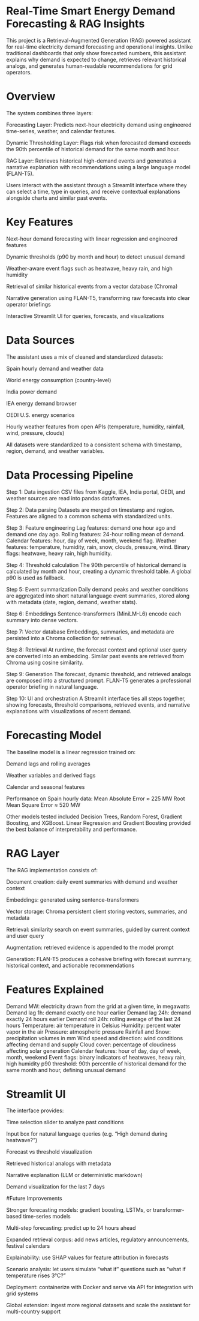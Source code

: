 # Real-Time Smart Energy Demand Forecasting & RAG Insights

This project is a Retrieval-Augmented Generation (RAG) powered assistant for real-time electricity demand forecasting and operational insights. Unlike traditional dashboards that only show forecasted numbers, this assistant explains why demand is expected to change, retrieves relevant historical analogs, and generates human-readable recommendations for grid operators.

# Overview

The system combines three layers:

Forecasting Layer: Predicts next-hour electricity demand using engineered time-series, weather, and calendar features.

Dynamic Thresholding Layer: Flags risk when forecasted demand exceeds the 90th percentile of historical demand for the same month and hour.

RAG Layer: Retrieves historical high-demand events and generates a narrative explanation with recommendations using a large language model (FLAN-T5).

Users interact with the assistant through a Streamlit interface where they can select a time, type in queries, and receive contextual explanations alongside charts and similar past events.

# Key Features

Next-hour demand forecasting with linear regression and engineered features

Dynamic thresholds (p90 by month and hour) to detect unusual demand

Weather-aware event flags such as heatwave, heavy rain, and high humidity

Retrieval of similar historical events from a vector database (Chroma)

Narrative generation using FLAN-T5, transforming raw forecasts into clear operator briefings

Interactive Streamlit UI for queries, forecasts, and visualizations

# Data Sources

The assistant uses a mix of cleaned and standardized datasets:

Spain hourly demand and weather data

World energy consumption (country-level)

India power demand

IEA energy demand browser

OEDI U.S. energy scenarios

Hourly weather features from open APIs (temperature, humidity, rainfall, wind, pressure, clouds)

All datasets were standardized to a consistent schema with timestamp, region, demand, and weather variables.

# Data Processing Pipeline

Step 1: Data ingestion
CSV files from Kaggle, IEA, India portal, OEDI, and weather sources are read into pandas dataframes.

Step 2: Data parsing
Datasets are merged on timestamp and region. Features are aligned to a common schema with standardized units.

Step 3: Feature engineering
Lag features: demand one hour ago and demand one day ago.
Rolling features: 24-hour rolling mean of demand.
Calendar features: hour, day of week, month, weekend flag.
Weather features: temperature, humidity, rain, snow, clouds, pressure, wind.
Binary flags: heatwave, heavy rain, high humidity.

Step 4: Threshold calculation
The 90th percentile of historical demand is calculated by month and hour, creating a dynamic threshold table. A global p90 is used as fallback.

Step 5: Event summarization
Daily demand peaks and weather conditions are aggregated into short natural language event summaries, stored along with metadata (date, region, demand, weather stats).

Step 6: Embeddings
Sentence-transformers (MiniLM-L6) encode each summary into dense vectors.

Step 7: Vector database
Embeddings, summaries, and metadata are persisted into a Chroma collection for retrieval.

Step 8: Retrieval
At runtime, the forecast context and optional user query are converted into an embedding. Similar past events are retrieved from Chroma using cosine similarity.

Step 9: Generation
The forecast, dynamic threshold, and retrieved analogs are composed into a structured prompt. FLAN-T5 generates a professional operator briefing in natural language.

Step 10: UI and orchestration
A Streamlit interface ties all steps together, showing forecasts, threshold comparisons, retrieved events, and narrative explanations with visualizations of recent demand.

# Forecasting Model

The baseline model is a linear regression trained on:

Demand lags and rolling averages

Weather variables and derived flags

Calendar and seasonal features

Performance on Spain hourly data:
Mean Absolute Error ≈ 225 MW
Root Mean Square Error ≈ 520 MW

Other models tested included Decision Trees, Random Forest, Gradient Boosting, and XGBoost. Linear Regression and Gradient Boosting provided the best balance of interpretability and performance.

# RAG Layer

The RAG implementation consists of:

Document creation: daily event summaries with demand and weather context

Embeddings: generated using sentence-transformers

Vector storage: Chroma persistent client storing vectors, summaries, and metadata

Retrieval: similarity search on event summaries, guided by current context and user query

Augmentation: retrieved evidence is appended to the model prompt

Generation: FLAN-T5 produces a cohesive briefing with forecast summary, historical context, and actionable recommendations

# Features Explained

Demand MW: electricity drawn from the grid at a given time, in megawatts
Demand lag 1h: demand exactly one hour earlier
Demand lag 24h: demand exactly 24 hours earlier
Demand roll 24h: rolling average of the last 24 hours
Temperature: air temperature in Celsius
Humidity: percent water vapor in the air
Pressure: atmospheric pressure
Rainfall and Snow: precipitation volumes in mm
Wind speed and direction: wind conditions affecting demand and supply
Cloud cover: percentage of cloudiness affecting solar generation
Calendar features: hour of day, day of week, month, weekend
Event flags: binary indicators of heatwaves, heavy rain, high humidity
p90 threshold: 90th percentile of historical demand for the same month and hour, defining unusual demand

# Streamlit UI

The interface provides:

Time selection slider to analyze past conditions

Input box for natural language queries (e.g. “High demand during heatwave?”)

Forecast vs threshold visualization

Retrieved historical analogs with metadata

Narrative explanation (LLM or deterministic markdown)

Demand visualization for the last 7 days

#Future Improvements

Stronger forecasting models: gradient boosting, LSTMs, or transformer-based time-series models

Multi-step forecasting: predict up to 24 hours ahead

Expanded retrieval corpus: add news articles, regulatory announcements, festival calendars

Explainability: use SHAP values for feature attribution in forecasts

Scenario analysis: let users simulate “what if” questions such as “what if temperature rises 3°C?”

Deployment: containerize with Docker and serve via API for integration with grid systems

Global extension: ingest more regional datasets and scale the assistant for multi-country support
